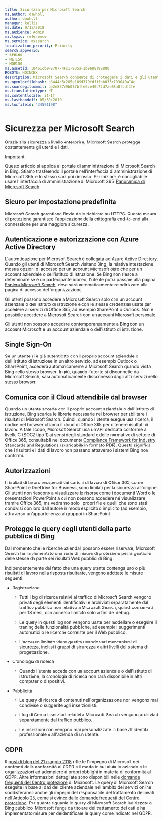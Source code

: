 ```yaml
---
title: Sicurezza per Microsoft Search
ms.author: dawholl
author: dawholl
manager: kellis
ms.date: 9/12/2018
ms.audience: Admin
ms.topic: reference
ms.service: mssearch
localization_priority: Priority
search.appverid:
- BFB160
- MET150
- MOE150
ms.assetid: 50461cb9-8707-46c1-935a-1b9608a98800
ROBOTS: NOINDEX
description: Microsoft Search consente di proteggere i dati e gli utenti aziendali, fornendo informazioni agli utenti autorizzati
ms.openlocfilehash: c8444c5c265e109d379fdfffbb033c703040a74c
ms.sourcegitcommit: be2e837d9b087bffe6ce40d72d7ae58a8fcdf3fe
ms.translationtype: HT
ms.contentlocale: it-IT
ms.lasthandoff: 05/30/2019
ms.locfileid: "34591198"
---
```

# <a name="security-for-microsoft-search"></a>Sicurezza per Microsoft Search

Grazie alla sicurezza a livello enterprise, Microsoft Search protegge costantemente gli utenti e i dati.

> [!IMPORTANT]
> Questo articolo si applica al portale di amministrazione di Microsoft Search in Bing. Stiamo trasferendo il portale nell’interfaccia di amministrazione di Microsoft 365, e lo stesso sarà poi rimosso. Per iniziare, è consigliabile usare l'interfaccia di amministrazione di Microsoft 365. [Panoramica di Microsoft Search](overview-microsoft-search.md).
  
## <a name="secure-by-default"></a>Sicuro per impostazione predefinita

Microsoft Search garantisce l'invio delle richieste su HTTPS. Questa misura di protezione garantisce l'applicazione della crittografia end-to-end alla connessione per una maggiore sicurezza.
  
## <a name="authentication-and-authorization-with-azure-active-directory"></a>Autenticazione e autorizzazione con Azure Active Directory

L'autenticazione per Microsoft Search è collegata ad Azure Active Directory. Quando gli utenti di Microsoft Search visitano Bing, la relativa intestazione mostra opzioni di accesso per un account Microsoft oltre che per un account aziendale o dell'istituto di istruzione. Se Bing non riesce a determinare se è un partecipante idoneo, l'utente potrà passare alla pagina [Esplora Microsoft Search](https://www.bing.com/business/explore), dove sarà automaticamente reindirizzato alla pagina di accesso dell'organizzazione. 
  
Gli utenti possono accedere a Microsoft Search solo con un account aziendale o dell'istituto di istruzione e con le stesse credenziali usate per accedere ai servizi di Office 365, ad esempio SharePoint o Outlook. Non è possibile accedere a Microsoft Search con un account Microsoft personale.
  
Gli utenti non possono accedere contemporaneamente a Bing con un account Microsoft e un account aziendale o dell'istituto di istruzione.
  
## <a name="single-sign-on"></a>Single Sign-On

Se un utente si è già autenticato con il proprio account aziendale o dell'istituto di istruzione in un altro servizio, ad esempio Outlook o SharePoint, accederà automaticamente a Microsoft Search quando visita Bing nello stesso browser. In più, quando l'utente si disconnette da Microsoft Search, sarà automaticamente disconnesso dagli altri servizi nello stesso browser.
  
## <a name="communicates-with-the-trusted-cloud-from-the-browser"></a>Comunica con il Cloud attendibile dal browser

Quando un utente accede con il proprio account aziendale o dell'istituto di istruzione, Bing scarica le librerie necessarie nel browser per abilitare i risultati di Microsoft Search. Quindi, quando l'utente esegue una ricerca, il codice nel browser chiama il cloud di Office 365 per ottenere risultati di lavoro. A tale scopo, Microsoft Search usa un'API dedicata conforme al livello C (SOC2 tipo 1) ai sensi degli standard e delle normative di settore di Office 365, consultabili nel documento [Compliance Framework for Industry Standards and Regulations](https://download.microsoft.com/download/B/2/7/B27B3EF3-8849-4C18-8BA4-5AD755728620/Compliance%20Framework_customer%20guidance.pdf) (scaricabile in formato PDF). Questo significa che i risultati e i dati di lavoro non passano attraverso i sistemi Bing non conformi. 
  
## <a name="permissions"></a>Autorizzazioni

I risultati di lavoro recuperati dai carichi di lavoro di Office 365, come SharePoint e OneDrive for Business, sono limitati per la sicurezza all'origine. Gli utenti non riescono a visualizzare le risorse come i documenti Word o le presentazioni PowerPoint a cui non possono accedere né visualizzare tramite Office 365, ma vedranno solo i propri file e quelli che sono stati condivisi con loro dall'autore in modo esplicito o implicito (ad esempio, attraverso un'appartenenza al gruppo) in SharePoint.
  
## <a name="protects-user-queries-from-the-public-portion-of-bing"></a>Protegge le query degli utenti della parte pubblica di Bing

Dal momento che le ricerche aziendali possono essere riservate, Microsoft Search ha implementato una serie di misure di protezione per la gestione delle stesse da parte dei risultati Web pubblici di Bing.
  
Indipendentemente dal fatto che una query utente contenga uno o più risultati di lavoro nella risposta risultante, vengono adottate le misure seguenti:
  
- Registrazione
    
  - Tutti i log di ricerca relativi al traffico di Microsoft Search vengono privati degli elementi identificativi e archiviati separatamente dal traffico pubblico non relativo a Microsoft Search, quindi conservati per 18 mesi, con accesso limitato solo ai fini del debug.
    
  - Le query in questi log non vengono usate per modellare o eseguire il traning delle funzionalità pubbliche, ad esempio i suggerimenti automatici o le ricerche correlate per il Web pubblico.
    
  - L'accesso limitato viene gestito usando vari meccanismi di sicurezza, inclusi i gruppi di sicurezza e altri livelli del sistema di progettazione.
    
- Cronologia di ricerca
    
  - Quando l'utente accede con un account aziendale o dell'istituto di istruzione, la cronologia di ricerca non sarà disponibile in altri computer o dispositivi.
    
- Pubblicità
    
  - Le query di ricerca di contenuti nell'organizzazione non vengono mai condivise o suggerite agli inserzionisti.
    
  - I log di Cerca inserzioni relativi a Microsoft Search vengono archiviati separatamente dal traffico pubblico.
    
  - Le inserzioni non vengono mai personalizzate in base all'identità professionale o all'azienda di un utente.
    
## <a name="gdpr"></a>GDPR

Il [post di blog del 21 maggio 2018](https://blogs.microsoft.com/on-the-issues/2018/05/21/microsofts-commitment-to-gdpr-privacy-and-putting-customers-in-control-of-their-own-data/) riflette l'impegno di Microsoft nei confronti della conformità al GDPR e il modo in cui aiuta le aziende e le organizzazioni ad adempiere ai propri obblighi in materia di conformità al GDPR. Altre informazioni dettagliate sono disponibili nelle [domande frequenti del Centro protezione](https://www.microsoft.com/en-us/trustcenter/privacy/gdpr/gdpr-faqs) di Microsoft. Le query di Microsoft Search eseguite in base ai dati del cliente aziendale nell'ambito dei servizi online soddisferanno anche gli impegni del responsabile del trattamento delineati nell'Articolo 28, come si evince dalle [domande frequenti del Centro protezione](https://www.microsoft.com/en-us/trustcenter/privacy/gdpr/gdpr-faqs). Per quanto riguarda le query di Microsoft Search indirizzate a Bing pubblico, Microsoft funge da titolare del trattamento dei dati e ha implementato misure per deidentificare le query come indicato nel GDPR.


